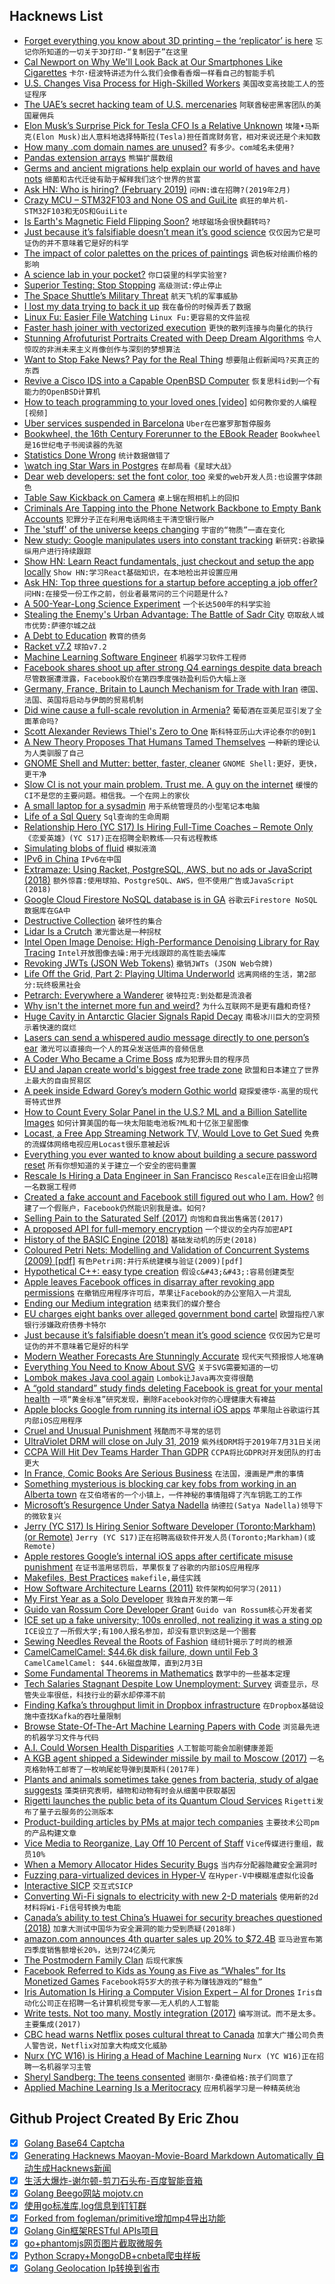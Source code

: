 ## Hacknews List


- [Forget everything you know about 3D printing – the ‘replicator’ is here](https://www.nature.com/articles/d41586-018-07798-9)  `忘记你所知道的一切关于3D打印-“复制因子”在这里`
- [Cal Newport on Why We&#39;ll Look Back at Our Smartphones Like Cigarettes](https://www.gq.com/story/cal-newport-digital-minimalism)  `卡尔·纽波特讲述为什么我们会像看香烟一样看自己的智能手机`
- [U.S. Changes Visa Process for High-Skilled Workers](https://www.wsj.com/articles/u-s-changes-visa-process-for-high-skilled-workers-11548879868)  `美国改变高技能工人的签证程序`
- [The UAE’s secret hacking team of U.S. mercenaries](https://uk.reuters.com/article/uk-usa-spying-raven-specialreport-idUKKCN1PO1A6)  `阿联酋秘密黑客团队的美国雇佣兵`
- [Elon Musk’s Surprise Pick for Tesla CFO Is a Relative Unknown](https://www.wsj.com/articles/elon-musks-surprise-pick-for-tesla-cfo-is-a-relative-unknown-11548935508)  `埃隆•马斯克(Elon Musk)出人意料地选择特斯拉(Tesla)担任首席财务官，相对来说还是个未知数`
- [How many .com domain names are unused?](https://singaporedatacompany.com/blog/how-many-domain-names-are-unused)  `有多少。com域名未使用?`
- [Pandas extension arrays](https://pandas-dev.github.io/pandas-blog/pandas-extension-arrays.html)  `熊猫扩展数组`
- [Germs and ancient migrations help explain our world of haves and have nots](https://geneticliteracyproject.org/2019/01/29/how-germs-and-ancient-migration-help-explain-our-world-of-haves-and-have-nots/)  `细菌和古代迁徙有助于解释我们这个世界的贫富`
- [Ask HN: Who is hiring? (February 2019)](item?id=19055166)  `问HN:谁在招聘?(2019年2月)`
- [Crazy MCU – STM32F103 and None OS and GuiLite](https://github.com/idea4good/GuiLite)  `疯狂的单片机- STM32F103和无OS和GuiLite`
- [Is Earth&#39;s Magnetic Field Flipping Soon?](https://www.space.com/43173-earth-magnetic-field-flips-when.html)  `地球磁场会很快翻转吗?`
- [Just because it’s falsifiable doesn’t mean it’s good science](http://backreaction.blogspot.com/2019/01/just-because-its-falsifiable-doesnt.html)  `仅仅因为它是可证伪的并不意味着它是好的科学`
- [The impact of color palettes on the prices of paintings](https://link.springer.com/article/10.1007/s00181-017-1413-4)  `调色板对绘画价格的影响`
- [A science lab in your pocket?](https://hackaday.com/2019/01/31/a-science-lab-in-your-pocket/)  `你口袋里的科学实验室?`
- [Superior Testing: Stop Stopping](https://arturdryomov.online/posts/superior-testing-stop-stopping/)  `高级测试:停止停止`
- [The Space Shuttle’s Military Threat](https://youzicha.tumblr.com/post/181657051514/my-favorite-part-about-the-economically-dubious)  `航天飞机的军事威胁`
- [I lost my data trying to back it up](https://hamy.io/post/0010/how-i-lost-my-data-trying-to-back-it-up/)  `我在备份的时候弄丢了数据`
- [Linux Fu: Easier File Watching](https://hackaday.com/2019/01/31/linux-fu-easier-file-watching/)  `Linux Fu:更容易的文件监视`
- [Faster hash joiner with vectorized execution](https://www.cockroachlabs.com/blog/vectorized-hash-joiner/)  `更快的散列连接与向量化的执行`
- [Stunning Afrofuturist Portraits Created with Deep Dream Algorithms](https://nwn.blogs.com/nwn/2019/01/nettrice-gaskins-art-afrofuturist-kendrick-sade-nnedi-ai-deep-dream.html)  `令人惊叹的非洲未来主义肖像创作与深刻的梦想算法`
- [Want to Stop Fake News? Pay for the Real Thing](https://www.nytimes.com/2019/01/31/opinion/google-facebook-fake-news-journalism.html)  `想要阻止假新闻吗?买真正的东西`
- [Revive a Cisco IDS into a Capable OpenBSD Computer](https://komlositech.wordpress.com/2018/12/30/revive-a-cisco-ids-into-a-capable-openbsd-firewall/)  `恢复思科id到一个有能力的OpenBSD计算机`
- [How to teach programming to your loved ones [video]](https://media.ccc.de/v/35c3-9800-how_to_teach_programming_to_your_loved_ones)  `如何教你爱的人编程[视频]`
- [Uber services suspended in Barcelona](https://www.bbc.com/news/business-47071710)  `Uber在巴塞罗那暂停服务`
- [Bookwheel, the 16th Century Forerunner to the EBook Reader](https://www.amusingplanet.com/2019/01/bookwheel-16th-century-forerunner-to.html)  `Bookwheel是16世纪电子书阅读器的先驱`
- [Statistics Done Wrong](https://www.statisticsdonewrong.com)  `统计数据做错了`
- [\watch ing Star Wars in Postgres](https://www.citusdata.com/blog/2018/12/14/watching-star-wars-in-postgres/)  `在邮局看《星球大战》`
- [Dear web developers: set the font color, too](https://www.luu.io/posts/web-devs-font-color)  `亲爱的web开发人员:也设置字体颜色`
- [Table Saw Kickback on Camera](https://www.youtube.com/watch?time_continue=2&amp;v=u7sRrC2Jpp4)  `桌上锯在照相机上的回扣`
- [Criminals Are Tapping into the Phone Network Backbone to Empty Bank Accounts](https://motherboard.vice.com/en_us/article/mbzvxv/criminals-hackers-ss7-uk-banks-metro-bank)  `犯罪分子正在利用电话网络主干清空银行账户`
- [The &#39;stuff&#39; of the universe keeps changing](https://phys.org/news/2019-02-universe.html)  `宇宙的“物质”一直在变化`
- [New study: Google manipulates users into constant tracking](https://www.forbrukerradet.no/side/google-manipulates-users-into-constant-tracking)  `新研究:谷歌操纵用户进行持续跟踪`
- [Show HN: Learn React fundamentals, just checkout and setup the app locally](https://github.com/tyroprogrammer/learn-react-app)  `Show HN:学习React基础知识，在本地检出并设置应用`
- [Ask HN: Top three questions for a startup before accepting a job offer?](item?id=19048108)  `问HN:在接受一份工作之前，创业者最常问的三个问题是什么?`
- [A 500-Year-Long Science Experiment](https://www.theatlantic.com/science/archive/2019/01/500-year-long-science-experiment/581155/)  `一个长达500年的科学实验`
- [Stealing the Enemy&#39;s Urban Advantage: The Battle of Sadr City](https://mwi.usma.edu/stealing-enemys-urban-advantage-battle-sadr-city/)  `窃取敌人城市优势:萨德尔城之战`
- [A Debt to Education](https://www.plough.com/en/topics/justice/social-justice/economic-justice/a-debt-to-education)  `教育的债务`
- [Racket v7.2](https://blog.racket-lang.org/2019/01/racket-v7-2.html)  `球拍v7.2`
- [Machine Learning Software Engineer](item?id=19049387)  `机器学习软件工程师`
- [Facebook shares shoot up after strong Q4 earnings despite data breach](https://techcrunch.com/2019/01/30/facebook-earnings-q4-2018/)  `尽管数据遭泄露，Facebook股价在第四季度强劲盈利后仍大幅上涨`
- [Germany, France, Britain to Launch Mechanism for Trade with Iran](https://www.reuters.com/article/us-iran-usa-sanctions-eu/germany-france-britain-to-launch-mechanism-for-trade-with-iran-idUSKCN1PP0K3)  `德国、法国、英国将启动与伊朗的贸易机制`
- [Did wine cause a full-scale revolution in Armenia?](http://www.bbc.com/travel/story/20190129-did-wine-cause-a-full-scale-revolution-in-armenia)  `葡萄酒在亚美尼亚引发了全面革命吗?`
- [Scott Alexander Reviews Thiel&#39;s Zero to One](https://slatestarcodex.com/2019/01/31/book-review-zero-to-one/)  `斯科特亚历山大评论泰尔的0到1`
- [A New Theory Proposes That Humans Tamed Themselves](https://www.theatlantic.com/magazine/archive/2019/03/how-humans-tamed-themselves/580447/)  `一种新的理论认为人类驯服了自己`
- [GNOME Shell and Mutter: better, faster, cleaner](https://feaneron.com/2019/01/31/gnome-shell-and-mutter-better-faster-cleaner/)  `GNOME Shell:更好，更快，更干净`
- [Slow CI is not your main problem. Trust me. A guy on the internet](https://www.codingnagger.com/2019/01/31/slow-ci/)  `缓慢的CI不是您的主要问题。相信我。一个在网上的家伙`
- [A small laptop for a sysadmin](https://habr.com/en/post/437912/)  `用于系统管理员的小型笔记本电脑`
- [Life of a Sql Query](https://numeracy.co/blog/life-of-a-sql-query)  `Sql查询的生命周期`
- [Relationship Hero (YC S17) Is Hiring Full-Time Coaches – Remote Only](https://relationshiphero.com/careers?role=coach)  `《恋爱英雄》(YC S17)正在招聘全职教练——只有远程教练`
- [Simulating blobs of fluid](https://peeke.nl/simulating-blobs-of-fluid)  `模拟液滴`
- [IPv6 in China](https://www.potaroo.net/ispcol/2018-12/chinav6.html)  `IPv6在中国`
- [Extramaze: Using Racket, PostgreSQL, AWS, but no ads or JavaScript (2018)](https://www.greghendershott.com/2018/05/extramaze-llc-using-racket-postgresql-aws-but-no-ads-or-js.html)  `额外惊喜:使用球拍、PostgreSQL、AWS，但不使用广告或JavaScript (2018)`
- [Google Cloud Firestore NoSQL database is in GA](https://cloud.google.com/blog/products/databases/announcing-cloud-firestore-general-availability-and-updates/)  `谷歌云Firestore NoSQL数据库在GA中`
- [Destructive Collection](https://unintendedconsequenc.es/destructive-collection/)  `破坏性的集合`
- [Lidar Is a Crutch](https://lidarmag.com/2019/01/27/elon-musk-is-right-lidar-is-a-crutch/)  `激光雷达是一种拐杖`
- [Intel Open Image Denoise: High-Performance Denoising Library for Ray Tracing](https://openimagedenoise.github.io/)  `Intel开放图像去噪:用于光线跟踪的高性能去噪库`
- [Revoking JWTs (JSON Web Tokens)](https://fusionauth.io/blog/2019/01/31/revoking-jwts)  `撤销JWTs (JSON Web令牌)`
- [Life Off the Grid, Part 2: Playing Ultima Underworld](https://www.filfre.net/2019/02/life-off-the-grid-part-2-playing-ultima-underworld/)  `远离网络的生活，第2部分:玩终极黑社会`
- [Petrarch: Everywhere a Wanderer](https://www.lrb.co.uk/v41/n03/charles-nicholl/on-the-sixth-day)  `彼特拉克:到处都是流浪者`
- [Why isn&#39;t the internet more fun and weird?](https://jarredsumner.com/codeblog/)  `为什么互联网不是更有趣和奇怪?`
- [Huge Cavity in Antarctic Glacier Signals Rapid Decay](https://www.nasa.gov/feature/jpl/huge-cavity-in-antarctic-glacier-signals-rapid-decay)  `南极冰川巨大的空洞预示着快速的腐烂`
- [Lasers can send a whispered audio message directly to one person’s ear](https://www.osa.org/en-us/about_osa/newsroom/news_releases/2019/new_technology_uses_lasers_to_transmit_audible_mes/)  `激光可以直接向一个人的耳朵发送低声的音频信息`
- [A Coder Who Became a Crime Boss](https://www.wired.com/story/mastermind-excerpt/)  `成为犯罪头目的程序员`
- [EU and Japan create world&#39;s biggest free trade zone](https://www.dw.com/en/eu-and-japan-create-worlds-biggest-free-trade-zone/a-47319521)  `欧盟和日本建立了世界上最大的自由贸易区`
- [A peek inside Edward Gorey’s modern Gothic world](https://www.washingtonpost.com/entertainment/books/a-peek-inside-edward-goreys-modern-gothic-world/2018/11/20/29028b50-e83f-11e8-bbdb-72fdbf9d4fed_story.html)  `窥探爱德华·高里的现代哥特式世界`
- [How to Count Every Solar Panel in the U.S.? ML and a Billion Satellite Images](https://www.engineering.com/DesignerEdge/DesignerEdgeArticles/ArticleID/18348/How-Do-You-Count-Every-Solar-Panel-in-the-US-Machine-Learning-and-a-Billion-Satellite-Images.aspx)  `如何计算美国的每一块太阳能电池板?ML和十亿张卫星图像`
- [Locast, a Free App Streaming Network TV, Would Love to Get Sued](https://www.nytimes.com/2019/01/31/business/locast-streaming-free-network-tv.html)  `免费的流媒体网络电视应用Locast很乐意被起诉`
- [Everything you ever wanted to know about building a secure password reset](https://www.troyhunt.com/everything-you-ever-wanted-to-know/)  `所有你想知道的关于建立一个安全的密码重置`
- [Rescale Is Hiring a Data Engineer in San Francisco](https://jobs.lever.co/rescale/4882eec3-3abf-4161-af0f-5d32e3813c67?lever-origin=applied&amp;lever-source%5B%5D=Hacker%20News)  `Rescale正在旧金山招聘一名数据工程师`
- [Created a fake account and Facebook still figured out who I am. How?](https://www.reddit.com/r/privacy/comments/am1hi0/a_created_a_fake_account_and_facebook_still/)  `创建了一个假账户，Facebook仍然能识别我是谁。如何?`
- [Selling Pain to the Saturated Self (2017)](https://academic.oup.com/jcr/article-abstract/doi/10.1093/jcr/ucw071/2970267/Selling-Pain-to-the-Saturated-Self?redirectedFrom=fulltext)  `向饱和自我出售痛苦(2017)`
- [A proposed API for full-memory encryption](https://lwn.net/Articles/776688/)  `一个提议的全内存加密API`
- [History of the BASIC Engine (2018)](https://basicengine.org/history.html)  `基础发动机的历史(2018)`
- [Coloured Petri Nets: Modelling and Validation of Concurrent Systems (2009) [pdf]](https://artamonoviv.ru/wp-content/uploads/2016/08/Coloured_Petri_Nets_modeling_and_validation_of_concurrent_systems__2009.pdf)  `有色Petri网:并行系统建模与验证(2009)[pdf]`
- [Hypothetical C&#43;&#43;: easy type creation](https://www.spiria.com/en/blog/desktop-software/hypothetical-c-easy-type-creation/)  `假设c&#43;&#43;:容易创建类型`
- [Apple leaves Facebook offices in disarray after revoking app permissions](https://www.theguardian.com/technology/2019/jan/31/apple-facebook-campus-permissions-revoked-teens-access-data-iphone-app)  `在撤销应用程序许可后，苹果让Facebook的办公室陷入一片混乱`
- [Ending our Medium integration](https://write.as/blog/ending-our-medium-integration)  `结束我们的媒介整合`
- [EU charges eight banks over alleged government bond cartel](https://www.reuters.com/article/us-eu-antitrust-banks/eu-charges-eight-banks-over-euro-government-bond-trading-cartel-idUSKCN1PP1UA)  `欧盟指控八家银行涉嫌政府债券卡特尔`
- [Just because it’s falsifiable doesn’t mean it’s good science](http://backreaction.blogspot.com/)  `仅仅因为它是可证伪的并不意味着它是好的科学`
- [Modern Weather Forecasts Are Stunningly Accurate](https://www.theatlantic.com/science/archive/2019/01/polar-vortex-weather-forecasting-good-now/581605/)  `现代天气预报惊人地准确`
- [Everything You Need to Know About SVG](https://css-tricks.com/lodge/svg/)  `关于SVG需要知道的一切`
- [Lombok makes Java cool again](https://bytes.grubhub.com/lombok-makes-java-cool-again-171102bdcc52)  `Lombok让Java再次变得很酷`
- [A “gold standard” study finds deleting Facebook is great for your mental health](https://www.salon.com/2019/01/30/a-gold-standard-study-finds-deleting-facebook-is-great-for-your-mental-health/)  `一项“黄金标准”研究发现，删除Facebook对你的心理健康大有裨益`
- [Apple blocks Google from running its internal iOS apps](https://www.theverge.com/2019/1/31/18205795/apple-google-blocked-internal-ios-apps-developer-certificate)  `苹果阻止谷歌运行其内部iOS应用程序`
- [Cruel and Unusual Punishment](https://harpers.org/archive/2019/02/cruel-and-unusual-punishment-2/)  `残酷而不寻常的惩罚`
- [UltraViolet DRM will close on July 31, 2019](https://www.myuv.com/)  `紫外线DRM将于2019年7月31日关闭`
- [CCPA Will Hit Dev Teams Harder Than GDPR](https://www.tonic.ai/blog/ccpa-will-hit-your-dev-team-harder-than-gdpr)  `CCPA将比GDPR对开发团队的打击更大`
- [In France, Comic Books Are Serious Business](https://www.nytimes.com/2019/01/29/books/france-comic-books-angouleme.html)  `在法国，漫画是严肃的事情`
- [Something mysterious is blocking car key fobs from working in an Alberta town](https://www.cbc.ca/news/canada/calgary/carstairs-westview-co-op-grocery-car-key-fob-1.4999558)  `在艾伯塔省的一个小镇上，一件神秘的事情阻碍了汽车钥匙工的工作`
- [Microsoft’s Resurgence Under Satya Nadella](https://www.wsj.com/articles/microsofts-resurgence-under-satya-nadella-11549022422)  `纳德拉(Satya Nadella)领导下的微软复兴`
- [Jerry (YC S17) Is Hiring Senior Software Developer (Toronto;Markham) (or Remote)](https://www.workable.com/j/089F60DE31)  `Jerry (YC S17)正在招聘高级软件开发人员(Toronto;Markham)(或Remote)`
- [Apple restores Google’s internal iOS apps after certificate misuse punishment](https://techcrunch.com/2019/01/31/apple-ban-google-data-app/)  `在证书滥用惩罚后，苹果恢复了谷歌的内部iOS应用程序`
- [Makefiles, Best Practices](https://danyspin97.org/blog/makefiles-best-practices/)  `makefile,最佳实践`
- [How Software Architecture Learns (2011)](http://www.methodsandtools.com/archive/softwarearchitecturelearning.php)  `软件架构如何学习(2011)`
- [My First Year as a Solo Developer](https://mtlynch.io/solo-developer-year-1/)  `我独自开发的第一年`
- [Guido van Rossum Core Developer Grant](https://blog.europython.eu/post/182445638102/announcing-the-guido-van-rossum-core-developer)  `Guido van Rossum核心开发者奖`
- [ICE set up a fake university; 100s enrolled, not realizing it was a sting op](https://www.washingtonpost.com/nation/2019/01/31/ice-set-up-fake-university-hundreds-enrolled-not-realizing-it-was-sting-operation/)  `ICE设立了一所假大学;有100人报名参加，却没有意识到这是一个圈套`
- [Sewing Needles Reveal the Roots of Fashion](https://www.sapiens.org/archaeology/fashion-history-sewing-needles/)  `缝纫针揭示了时尚的根源`
- [CamelCamelCamel: $44.6k disk failure, down until Feb 3](https://camelcamelcamel.com/)  `CamelCamelCamel: $44.6k磁盘故障，直到2月3日`
- [Some Fundamental Theorems in Mathematics](https://arxiv.org/abs/1807.08416)  `数学中的一些基本定理`
- [Tech Salaries Stagnant Despite Low Unemployment: Survey](https://insights.dice.com/2019/01/29/tech-salaries-stagnant-low-unemployment-dice-salary-survey/?CMPID=EM_RE_UP_JS_AD_DA_CP_A_&amp;utm_source=Responsys&amp;utm_medium=Email&amp;utm_content=&amp;utm_campaign=Advisory_DiceAdvisor_A)  `调查显示，尽管失业率很低，科技行业的薪水却停滞不前`
- [Finding Kafka’s throughput limit in Dropbox infrastructure](https://blogs.dropbox.com/tech/2019/01/finding-kafkas-throughput-limit-in-dropbox-infrastructure/)  `在Dropbox基础设施中查找Kafka的吞吐量限制`
- [Browse State-Of-The-Art Machine Learning Papers with Code](https://paperswithcode.com/sota)  `浏览最先进的机器学习文件与代码`
- [A.I. Could Worsen Health Disparities](https://www.nytimes.com/2019/01/31/opinion/ai-bias-healthcare.html)  `人工智能可能会加剧健康差距`
- [A KGB agent shipped a Sidewinder missile by mail to Moscow (2017)](https://nationalinterest.org/blog/the-buzz/fact-the-kgb-shipped-sidewinder-missile-by-mail-moscow-21673)  `一名克格勃特工邮寄了一枚响尾蛇导弹到莫斯科(2017年)`
- [Plants and animals sometimes take genes from bacteria, study of algae suggests](https://www.sciencemag.org/news/2019/01/plants-and-animals-sometimes-take-genes-bacteria-study-algae-suggests)  `藻类研究表明，植物和动物有时会从细菌中获取基因`
- [Rigetti launches the public beta of its Quantum Cloud Services](https://techcrunch.com/2019/01/30/rigetti-launches-the-public-beta-of-its-quantum-cloud-services/)  `Rigetti发布了量子云服务的公测版本`
- [Product-building articles by PMs at major tech companies](https://find.xyz/map/product-management-search-engine)  `主要技术公司pm的产品构建文章`
- [Vice Media to Reorganize, Lay Off 10 Percent of Staff](https://www.hollywoodreporter.com/news/vice-media-reorganize-lay-10-percent-staff-1181785)  `Vice传媒进行重组，裁员10%`
- [When a Memory Allocator Hides Security Bugs](https://blog.fuzzing-project.org/65-When-your-Memory-Allocator-hides-Security-Bugs.html)  `当内存分配器隐藏安全漏洞时`
- [Fuzzing para-virtualized devices in Hyper-V](https://blogs.technet.microsoft.com/srd/2019/01/28/fuzzing-para-virtualized-devices-in-hyper-v/)  `在Hyper-V中模糊准虚拟化设备`
- [Interactive SICP](https://xuanji.appspot.com/isicp/)  `交互式SICP`
- [Converting Wi-Fi signals to electricity with new 2-D materials](http://news.mit.edu/2019/converting-wi-fi-signals-electricity-0128)  `使用新的2d材料将Wi-Fi信号转换为电能`
- [Canada’s ability to test China’s Huawei for security breaches questioned (2018)](https://www.theglobeandmail.com/politics/article-us-intelligence-officials-question-canadas-ability-to-test-chinas/)  `加拿大测试中国华为安全漏洞的能力受到质疑(2018年)`
- [amazon.com announces 4th quarter sales up 20% to $72.4B](https://ir.aboutamazon.com/static-files/bf635f1d-f1d0-4cf3-b172-bb6ebdc6241b)  `亚马逊宣布第四季度销售额增长20%，达到724亿美元`
- [The Postmodern Family Clan](https://macroaffairs.com/postmodern-family-clan/social/)  `后现代家族`
- [Facebook Referred to Kids as Young as Five as “Whales” for Its Monetized Games](https://www.usgamer.net/articles/facebook-unsealed-documents-whales-mobile-games)  `Facebook将5岁大的孩子称为赚钱游戏的“鲸鱼”`
- [Iris Automation Is Hiring a Computer Vision Expert – AI for Drones](http://www.irisonboard.com/careers/)  `Iris自动化公司正在招聘一名计算机视觉专家——无人机的人工智能`
- [Write tests. Not too many. Mostly integration (2017)](https://blog.kentcdodds.com/write-tests-not-too-many-mostly-integration-5e8c7fff591c)  `编写测试。而不是太多。主要集成(2017)`
- [CBC head warns Netflix poses cultural threat to Canada](https://www.theglobeandmail.com/arts/article-cbc-head-warns-netflix-poses-cultural-threat-to-canada/)  `加拿大广播公司负责人警告说，Netflix对加拿大构成文化威胁`
- [Nurx (YC W16) is Hiring a Head of Machine Learning](https://grnh.se/cf519cdb2)  `Nurx (YC W16)正在招聘一名机器学习主管`
- [Sheryl Sandberg: The teens consented](https://gizmodo.com/sheryl-sandberg-the-teens-consented-to-putting-faceboo-1832218843)  `谢丽尔·桑德伯格:孩子们同意了`
- [Applied Machine Learning Is a Meritocracy](https://machinelearningmastery.com/applied-machine-learning-is-a-meritocracy/)  `应用机器学习是一种精英统治`

## Github Project Created By Eric Zhou

- [x] [Golang Base64 Captcha](https://github.com/mojocn/base64Captcha)
- [x] [Generating Hacknews Maoyan-Movie-Board Markdown Automatically 自动生成Hacknews新闻](https://github.com/dejavuzhou/md-genie)
- [x] [生活大爆炸-谢尔顿-剪刀石头布-百度智能音箱](https://github.com/mojocn/dueros-bang-game)
- [x] [Golang Beego网站 mojotv.cn](https://github.com/mojocn/www.mojotv.cn)
- [x] [使用go标准库,log信息到钉钉群](https://github.com/mojocn/dooger)
- [x] [Forked from fogleman/primitive增加mp4导出功能](https://github.com/mojocn/primitive)
- [x] [Golang Gin框架RESTful APIs项目](https://github.com/JJJJJJJerk/ezier-golang-web-api-framework)
- [x] [go+phantomjs网页图片截取微服务](https://github.com/mojocn/screen_shot)
- [x] [Python Scrapy+MongoDB+cnbeta爬虫样板](https://github.com/mojocn/scrapy_mongodb_boilerplate_cnbeta)
- [x] [Golang Geolocation Ip转换到省市](https://github.com/mojocn/ip2location)